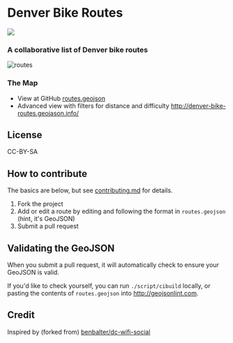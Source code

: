 # Denver Bike Routes

<img src="https://travis-ci.org/JasonSanford/denver-bike-routes.png">

### A collaborative list of Denver bike routes

![routes](https://raw.github.com/JasonSanford/denver-bike-routes/master/img/routes-example.png)

### The Map

* View at GitHub [routes.geojson](routes.geojson)
* Advanced view with filters for distance and difficulty http://denver-bike-routes.geojason.info/

## License

CC-BY-SA

## How to contribute

The basics are below, but see [contributing.md](contributing.md) for details.

1. Fork the project
2. Add or edit a route by editing and following the format in `routes.geojson` (hint, it's GeoJSON)
3. Submit a pull request

## Validating the GeoJSON

When you submit a pull request, it will automatically check to ensure your GeoJSON is valid.

If you'd like to check yourself, you can run `./script/cibuild` locally, or pasting the contents of `routes.geojson` into http://geojsonlint.com.

## Credit

Inspired by (forked from) [benbalter/dc-wifi-social](https://github.com/benbalter/dc-wifi-social)
